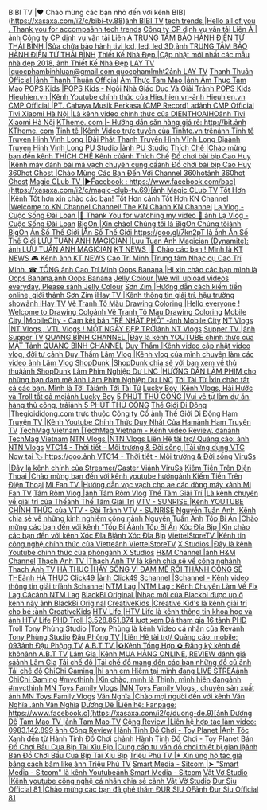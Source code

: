 BIBI TV |❤ Chào mừng các bạn nhỏ đến với kênh BIB](https://xasaxa.com/i2/c/bibi-tv.88)[ảnh BIBI TV](https://xasaxa.com/i2/storage/channel/bibi-tv.jpg) [tech trends |Hello all of you . Thank you for accompa](https://xasaxa.com/i2/c/tech-trends.87)[ảnh tech trends](https://xasaxa.com/i2/storage/channel/tech-trends.jpg) [Công ty CP dịnh vụ vận tải Liên Á |](https://xasaxa.com/i2/c/cong-ty-cp-dinh-vu-van-tai-lien-a.86)[ảnh Công ty CP dịnh vụ vận tải Liên Á](https://xasaxa.com/i2/storage/channel/cong-ty-cp-dinh-vu-van-tai-lien-a.jpg) [TRUNG TÂM BẢO HÀNH ĐIỆN TỬ THÁI BÌNH |Sửa chữa bảo hành tivi lcd, led, led 3D,](https://xasaxa.com/i2/c/trung-tam-bao-hanh-dien-tu-thai-binh.85)[ảnh TRUNG TÂM BẢO HÀNH ĐIỆN TỬ THÁI BÌNH](https://xasaxa.com/i2/storage/channel/trung-tam-bao-hanh-dien-tu-thai-binh.jpg) [Thiết Kế Nhà Đẹp |Cập nhật mới nhất các mẫu nhà đẹp 2018, ](https://xasaxa.com/i2/c/thiet-ke-nha-dep.84)[ảnh Thiết Kế Nhà Đẹp](https://xasaxa.com/i2/storage/channel/thiet-ke-nha-dep.jpg) [LAY TV |quocphambinhluan@gmail.com
quocphamlmht2](https://xasaxa.com/i2/c/lay-tv.83)[ảnh LAY TV](https://xasaxa.com/i2/storage/channel/lay-tv.jpg) [Thanh Thuân Official |](https://xasaxa.com/i2/c/thanh-thuan-official.82)[ảnh Thanh Thuân Official](https://xasaxa.com/i2/storage/channel/thanh-thuan-official.jpg) [Ẩm Thực Tam Mao |](https://xasaxa.com/i2/c/am-thuc-tam-mao.81)[ảnh Ẩm Thực Tam Mao](https://xasaxa.com/i2/storage/channel/am-thuc-tam-mao.jpg) [POPS Kids |POPS Kids - Ngôi Nhà Giáo Dục Và Giải Tr](https://xasaxa.com/i2/c/pops-kids.80)[ảnh POPS Kids](https://xasaxa.com/i2/storage/channel/pops-kids.jpg) [Hieuhien.vn |Kênh Youtube chính thức của Hieuhien.vn-](https://xasaxa.com/i2/c/hieuhienvn.79)[ảnh Hieuhien.vn](https://xasaxa.com/i2/storage/channel/hieuhienvn.jpg) [CMP Official |PT. Cahaya Musik Perkasa (CMP Record) ad](https://xasaxa.com/i2/c/cmp-official.78)[ảnh CMP Official](https://xasaxa.com/i2/storage/channel/cmp-official.jpg) [Tivi Xiaomi Hà Nội |Là kênh video chính thức của DIENTHOAIHO](https://xasaxa.com/i2/c/tivi-xiaomi-ha-noi.77)[ảnh Tivi Xiaomi Hà Nội](https://xasaxa.com/i2/storage/channel/tivi-xiaomi-ha-noi.jpg) [KTheme. com |- Hướng dẫn săn hàng giá rẻ: http://bit.](https://xasaxa.com/i2/c/ktheme-com.76)[ảnh KTheme. com](https://xasaxa.com/i2/storage/channel/ktheme-com.jpg) [Tinh tế |Kênh Video trực tuyến của Tinhte.vn trên](https://xasaxa.com/i2/c/tinh-te.75)[ảnh Tinh tế](https://xasaxa.com/i2/storage/channel/tinh-te.jpg) [Truyen Hinh Vinh Long |Đài Phát Thanh Truyền Hình Vĩnh Long
Địa](https://xasaxa.com/i2/c/truyen-hinh-vinh-long.74)[ảnh Truyen Hinh Vinh Long](https://xasaxa.com/i2/storage/channel/truyen-hinh-vinh-long.jpg) [PU Studio |](https://xasaxa.com/i2/c/pu-studio.73)[ảnh PU Studio](https://xasaxa.com/i2/storage/channel/pu-studio.jpg) [Thích Chế |Chào mừng bạn đến kênh THÍCH CHẾ
Kênh củ](https://xasaxa.com/i2/c/thich-che.72)[ảnh Thích Chế](https://xasaxa.com/i2/storage/channel/thich-che.jpg) [Đồ chơi bài bịp Cao Huy |Kênh máy đánh bài mã vạch chuyên cung cấ](https://xasaxa.com/i2/c/do-choi-bai-bip-cao-huy.71)[ảnh Đồ chơi bài bịp Cao Huy](https://xasaxa.com/i2/storage/channel/do-choi-bai-bip-cao-huy.jpg) [360hot Ghost |Chào Mừng Các Bạn Đến Với Channel 360hot](https://xasaxa.com/i2/c/360hot-ghost.70)[ảnh 360hot Ghost](https://xasaxa.com/i2/storage/channel/360hot-ghost.jpg) [Magic CLub TV |►Facebook : https://www.facebook.com/bac](https://xasaxa.com/i2/c/magic-club-tv.69)[ảnh Magic CLub TV](https://xasaxa.com/i2/storage/channel/magic-club-tv.jpg) [Tốt Hơn |Kênh Tốt hơn xin chào các bạn! Tốt Hơn c](https://xasaxa.com/i2/c/tot-hon.68)[ảnh Tốt Hơn](https://xasaxa.com/i2/storage/channel/tot-hon.jpg) [KN Channel |Welcome to KN Channel Channel!
The KN Ch](https://xasaxa.com/i2/c/kn-channel.67)[ảnh KN Channel](https://xasaxa.com/i2/storage/channel/kn-channel.jpg) [Lạ Vlog - Cuộc Sống Đài Loan |💎 Thank You for watching my video 💜
    ](https://xasaxa.com/i2/c/la-vlog-cuoc-song-dai-loan.66)[ảnh Lạ Vlog - Cuộc Sống Đài Loan](https://xasaxa.com/i2/storage/channel/la-vlog-cuoc-song-dai-loan.jpg) [BigOn |Xin chào! Chúng tôi là BigOn
  Chúng tôi](https://xasaxa.com/i2/c/bigon.65)[ảnh BigOn](https://xasaxa.com/i2/storage/channel/bigon.jpg) [Ẩn Số Thế Giới |Ẩn Số Thế Giới https://goo.gl/7kn2pT là ](https://xasaxa.com/i2/c/an-so-the-gioi.64)[ảnh Ẩn Số Thế Giới](https://xasaxa.com/i2/storage/channel/an-so-the-gioi.jpg) [LƯU TUẤN ANH MAGICIAN |Luu Tuan Anh Magician (Dynamite):       ](https://xasaxa.com/i2/c/luu-tuan-anh-magician.63)[ảnh LƯU TUẤN ANH MAGICIAN](https://xasaxa.com/i2/storage/channel/luu-tuan-anh-magician.jpg) [KT NEWS |👋 Chào các bạn ! Mình là KT NEWS
🎮 Kênh ](https://xasaxa.com/i2/c/kt-news.62)[ảnh KT NEWS](https://xasaxa.com/i2/storage/channel/kt-news.jpg) [Cao Trí Minh |Trung tâm Nhạc cụ Cao Trí Minh. 
☎ TỔNG ](https://xasaxa.com/i2/c/cao-tri-minh.61)[ảnh Cao Trí Minh](https://xasaxa.com/i2/storage/channel/cao-tri-minh.jpg) [Oops Banana |Hi xin chào các bạn mình là Oops Banana,](https://xasaxa.com/i2/c/oops-banana.60)[ảnh Oops Banana](https://xasaxa.com/i2/storage/channel/oops-banana.jpg) [Jelly Colour |We will upload videos everyday, Please s](https://xasaxa.com/i2/c/jelly-colour.59)[ảnh Jelly Colour](https://xasaxa.com/i2/storage/channel/jelly-colour.jpg) [Sơn Zim |Hướng dẫn cách kiếm tiền online, giới th](https://xasaxa.com/i2/c/son-zim.58)[ảnh Sơn Zim](https://xasaxa.com/i2/storage/channel/son-zim.jpg) [iHay TV |Kênh thông tin giải trí, hậu trường show](https://xasaxa.com/i2/c/ihay-tv.57)[ảnh iHay TV](https://xasaxa.com/i2/storage/channel/ihay-tv.jpg) [Vẽ Tranh Tô Màu Drawing Coloring |Hello everyone !
Welcome to Drawing Colo](https://xasaxa.com/i2/c/ve-tranh-to-mau-drawing-coloring.56)[ảnh Vẽ Tranh Tô Màu Drawing Coloring](https://xasaxa.com/i2/storage/channel/ve-tranh-to-mau-drawing-coloring.jpg) [Mobile City |MobileCity - Cam kết bán "RẺ NHẤT PHỐ"
-](https://xasaxa.com/i2/c/mobile-city.55)[ảnh Mobile City](https://xasaxa.com/i2/storage/channel/mobile-city.jpg) [NT Vlogs |NT Vlogs , VTL Vlogs ! MỘT NGÀY ĐẸP TRỜI](https://xasaxa.com/i2/c/nt-vlogs.54)[ảnh NT Vlogs](https://xasaxa.com/i2/storage/channel/nt-vlogs.jpg) [Supper TV |](https://xasaxa.com/i2/c/supper-tv.53)[ảnh Supper TV](https://xasaxa.com/i2/storage/channel/supper-tv.jpg) [QUANG BÌNH CHANNEL |Đây là kênh YOUTUBE chính thức của MẶT T](https://xasaxa.com/i2/c/quang-binh-channel.52)[ảnh QUANG BÌNH CHANNEL](https://xasaxa.com/i2/storage/channel/quang-binh-channel.jpg) [Duy Thẩm |Kênh video cập nhật video vlog, đời tư c](https://xasaxa.com/i2/c/duy-tham.51)[ảnh Duy Thẩm](https://xasaxa.com/i2/storage/channel/duy-tham.jpg) [Lâm Vlog |Kênh vlog của mình chuyên làm các video ](https://xasaxa.com/i2/c/lam-vlog.50)[ảnh Lâm Vlog](https://xasaxa.com/i2/storage/channel/lam-vlog.jpg) [ShopDunk |ShopDunk chia sẻ với bạn xem về thủ thuậ](https://xasaxa.com/i2/c/shopdunk.49)[ảnh ShopDunk](https://xasaxa.com/i2/storage/channel/shopdunk.jpg) [Làm Phim Nghiệp Dư LNC |HƯỚNG DẪN LÀM PHIM cho những bạn đam mê ](https://xasaxa.com/i2/c/lam-phim-nghiep-du-lnc.48)[ảnh Làm Phim Nghiệp Dư LNC](https://xasaxa.com/i2/storage/channel/lam-phim-nghiep-du-lnc.jpg) [Tới Tài Tử |xin chào tất cả các bạn. Mình là Tới Tài](https://xasaxa.com/i2/c/toi-tai-tu.47)[ảnh Tới Tài Tử](https://xasaxa.com/i2/storage/channel/toi-tai-tu.jpg) [Lucky Boy |Kênh Vlogs, Hài Hước và Troll tất cả mọi](https://xasaxa.com/i2/c/lucky-boy.46)[ảnh Lucky Boy](https://xasaxa.com/i2/storage/channel/lucky-boy.jpg) [5 PHÚT THỦ CÔNG |Vui vẻ tự làm dự án, hàng thủ công, trải](https://xasaxa.com/i2/c/5-phut-thu-cong.45)[ảnh 5 PHÚT THỦ CÔNG](https://xasaxa.com/i2/storage/channel/5-phut-thu-cong.jpg) [Thế Giới Di Động |Thegioididong.com trực thuộc Công ty Cổ ](https://xasaxa.com/i2/c/the-gioi-di-dong.44)[ảnh Thế Giới Di Động](https://xasaxa.com/i2/storage/channel/the-gioi-di-dong.jpg) [Ham Truyện TV |Kênh Youtube Chính Thức Duy Nhất Của Ham](https://xasaxa.com/i2/c/ham-truyen-tv.43)[ảnh Ham Truyện TV](https://xasaxa.com/i2/storage/channel/ham-truyen-tv.jpg) [TechMag Vietnam |TechMag Vietnam - Kênh video Review, đán](https://xasaxa.com/i2/c/techmag-vietnam.42)[ảnh TechMag Vietnam](https://xasaxa.com/i2/storage/channel/techmag-vietnam.jpg) [NTN Vlogs |NTN Vlogs 
Liên Hệ tài trợ/ Quảng cáo: 
](https://xasaxa.com/i2/c/ntn-vlogs.41)[ảnh NTN Vlogs](https://xasaxa.com/i2/storage/channel/ntn-vlogs.jpg) [VTC14 - Thời tiết - Môi trường & Đời sống |Tải ứng dụng VTC Now tại 🏷️ https://goo.](https://xasaxa.com/i2/c/vtc14-thoi-tiet-moi-truong-doi-song.40)[ảnh VTC14 - Thời tiết - Môi trường & Đời sống](https://xasaxa.com/i2/storage/channel/vtc14-thoi-tiet-moi-truong-doi-song.jpg) [ViruSs |Đây là kênh chính của Streamer/Caster Vi](https://xasaxa.com/i2/c/viruss.39)[ảnh ViruSs](https://xasaxa.com/i2/storage/channel/viruss.jpg) [Kiếm Tiền Trên Điện Thoại |Chào mừng bạn đến với kênh youtube hướng](https://xasaxa.com/i2/c/kiem-tien-tren-dien-thoai.38)[ảnh Kiếm Tiền Trên Điện Thoại](https://xasaxa.com/i2/storage/channel/kiem-tien-tren-dien-thoai.jpg) [Mi Fan TV |Hướng dẫn vọc vạch cho ae các dòng máy x](https://xasaxa.com/i2/c/mi-fan-tv.37)[ảnh Mi Fan TV](https://xasaxa.com/i2/storage/channel/mi-fan-tv.jpg) [Tâm Ròm Vlog |](https://xasaxa.com/i2/c/tam-rom-vlog.36)[ảnh Tâm Ròm Vlog](https://xasaxa.com/i2/storage/channel/tam-rom-vlog.jpg) [Thế Tâm Giải Trí |Là kênh chuyên về giải trí của Thế](https://xasaxa.com/i2/c/the-tam-giai-tri.35)[ảnh Thế Tâm Giải Trí](https://xasaxa.com/i2/storage/channel/the-tam-giai-tri.jpg) [VTV - SUNRISE |Kênh YOUTUBE CHÍNH THỨC của VTV - Đài Tr](https://xasaxa.com/i2/c/vtv-sunrise.34)[ảnh VTV - SUNRISE](https://xasaxa.com/i2/storage/channel/vtv-sunrise.jpg) [Nguyễn Tuấn Anh |Kênh chia sẻ về những kinh nghiệm công n](https://xasaxa.com/i2/c/nguyen-tuan-anh.33)[ảnh Nguyễn Tuấn Anh](https://xasaxa.com/i2/storage/channel/nguyen-tuan-anh.jpg) [Tốp Bí Ẩn |Chào mừng các bạn đến với kênh "Tốp Bí Ẩ](https://xasaxa.com/i2/c/top-bi-an.32)[ảnh Tốp Bí Ẩn](https://xasaxa.com/i2/storage/channel/top-bi-an.jpg) [Xóc Đĩa Bịp |Xin chào các bạn đến với kênh Xóc Đĩa Bị](https://xasaxa.com/i2/c/xoc-dia-bip.31)[ảnh Xóc Đĩa Bịp](https://xasaxa.com/i2/storage/channel/xoc-dia-bip.jpg) [ViettelStoreTV |Kênh tin công nghệ chính thức của Viette](https://xasaxa.com/i2/c/viettelstoretv.30)[ảnh ViettelStoreTV](https://xasaxa.com/i2/storage/channel/viettelstoretv.jpg) [X Studios |Đây là kênh Youtube chính thức của phòng](https://xasaxa.com/i2/c/x-studios.29)[ảnh X Studios](https://xasaxa.com/i2/storage/channel/x-studios.jpg) [H&M Channel |](https://xasaxa.com/i2/c/hm-channel.28)[ảnh H&M Channel](https://xasaxa.com/i2/storage/channel/hm-channel.jpg) [Thạch Anh TV |Thạch Anh TV là kênh chia sẽ về công ngh](https://xasaxa.com/i2/c/thach-anh-tv.27)[ảnh Thạch Anh TV](https://xasaxa.com/i2/storage/channel/thach-anh-tv.jpg) [HÀ THỤC |HÃY SỐNG VÌ ĐAM MÊ RỒI THÀNH CÔNG SẼ THE](https://xasaxa.com/i2/c/ha-thuc.26)[ảnh HÀ THỤC](https://xasaxa.com/i2/storage/channel/ha-thuc.jpg) [Click49 |](https://xasaxa.com/i2/c/click49.25)[ảnh Click49](https://xasaxa.com/i2/storage/channel/click49.jpg) [Schannel |Schannel - Kênh video thông tin giải trí](https://xasaxa.com/i2/c/schannel.24)[ảnh Schannel](https://xasaxa.com/i2/storage/channel/schannel.jpg) [NTM Lag |NTM Lag : Kênh Chuyên Làm Về Fix Lag Các](https://xasaxa.com/i2/c/ntm-lag.23)[ảnh NTM Lag](https://xasaxa.com/i2/storage/channel/ntm-lag.jpg) [BlackBi Original |Nhạc mới của Blackbi được up ở kênh này ](https://xasaxa.com/i2/c/blackbi-original.22)[ảnh BlackBi Original](https://xasaxa.com/i2/storage/channel/blackbi-original.jpg) [CreativeKids |Creative Kid's là kênh giải trí cho bé :](https://xasaxa.com/i2/c/creativekids.21)[ảnh CreativeKids](https://xasaxa.com/i2/storage/channel/creativekids.jpg) [HTV Life |HTV Life  là kênh thông tin khoa học và ](https://xasaxa.com/i2/c/htv-life.20)[ảnh HTV Life](https://xasaxa.com/i2/storage/channel/htv-life.jpg) [PHD Troll |3.528.851.874 lượt xem 
Đã tham gia 16 t](https://xasaxa.com/i2/c/phd-troll.19)[ảnh PHD Troll](https://xasaxa.com/i2/storage/channel/phd-troll.jpg) [Tony Phùng Studio |Tony Phùng là kênh Video cá nhân của Rev](https://xasaxa.com/i2/c/tony-phung-studio.18)[ảnh Tony Phùng Studio](https://xasaxa.com/i2/storage/channel/tony-phung-studio.jpg) [Đậu Phộng TV |Liên Hệ tài trợ/ Quảng cáo:  mobile: 093](https://xasaxa.com/i2/c/dau-phong-tv.17)[ảnh Đậu Phộng TV](https://xasaxa.com/i2/storage/channel/dau-phong-tv.jpg) [A.B.T TV |♻️Kênh Tổng Hợp 
♻️ Đăng ký kênh để khôn](https://xasaxa.com/i2/c/abt-tv.16)[ảnh A.B.T TV](https://xasaxa.com/i2/storage/channel/abt-tv.jpg) [Lâm Gia |Kênh MUA HÀNG ONLINE, REVIEW đánh giá sả](https://xasaxa.com/i2/c/lam-gia.15)[ảnh Lâm Gia](https://xasaxa.com/i2/storage/channel/lam-gia.jpg) [Tái chế đồ |Tái chế đồ mang đến các bạn nhừng đồ cũ ](https://xasaxa.com/i2/c/tai-che-do.14)[ảnh Tái chế đồ](https://xasaxa.com/i2/storage/channel/tai-che-do.jpg) [ChiChi Gaming |hi anh em
 Hiệm tại mình đang LIVE STREA](https://xasaxa.com/i2/c/chichi-gaming.13)[ảnh ChiChi Gaming](https://xasaxa.com/i2/storage/channel/chichi-gaming.jpg) [#mvcthinh |Xin chào, mình là Thịnh, 
mình hiện đang](https://xasaxa.com/i2/c/mvcthinh.12)[ảnh #mvcthinh](https://xasaxa.com/i2/storage/channel/mvcthinh.jpg) [MN Toys Family Vlogs |MN Toys Family Vlogs  , chuyên sản xuất ](https://xasaxa.com/i2/c/mn-toys-family-vlogs.11)[ảnh MN Toys Family Vlogs](https://xasaxa.com/i2/storage/channel/mn-toys-family-vlogs.jpg) [Văn Nghĩa |Chào mọi người đến với kênh Văn Nghĩa  .](https://xasaxa.com/i2/c/van-nghia.10)[ảnh Văn Nghĩa](https://xasaxa.com/i2/storage/channel/van-nghia.jpg) [Dương Dê |Liên hệ:
Fanpage: https://www.facebook.c](https://xasaxa.com/i2/c/duong-de.9)[ảnh Dương Dê](https://xasaxa.com/i2/storage/channel/duong-de.jpg) [Tam Mao TV |](https://xasaxa.com/i2/c/tam-mao-tv.8)[ảnh Tam Mao TV](https://xasaxa.com/i2/storage/channel/tam-mao-tv.jpg) [Cộng Review |Liên hệ hợp tác làm video: 0983.142.899
](https://xasaxa.com/i2/c/cong-review.7)[ảnh Cộng Review](https://xasaxa.com/i2/storage/channel/cong-review.jpg) [Hành Tinh Đồ Chơi - Toy Planet |Anh Tóc Xanh đến từ Hành Tinh Đồ Chơi ch](https://xasaxa.com/i2/c/hanh-tinh-do-choi-toy-planet.6)[ảnh Hành Tinh Đồ Chơi - Toy Planet](https://xasaxa.com/i2/storage/channel/hanh-tinh-do-choi-toy-planet.jpg) [Bán Đồ Chơi Bầu Cua Bịp Tài Xỉu Bịp |Cung cấp tư vấn đồ chơi thiết bị gian lậ](https://xasaxa.com/i2/c/ban-do-choi-bau-cua-bip-tai-xiu-bip.5)[ảnh Bán Đồ Chơi Bầu Cua Bịp Tài Xỉu Bịp](https://xasaxa.com/i2/storage/channel/ban-do-choi-bau-cua-bip-tai-xiu-bip.jpg) [Triệu Phú TV |* Xin ủng hộ tác giả bằng cách bấm like ](https://xasaxa.com/i2/c/trieu-phu-tv.4)[ảnh Triệu Phú TV](https://xasaxa.com/i2/storage/channel/trieu-phu-tv.jpg) [Smart Media - Sitcom |➤ "Smart Media - Sitcom" là kênh Youtube](https://xasaxa.com/i2/c/smart-media-sitcom.3)[ảnh Smart Media - Sitcom](https://xasaxa.com/i2/storage/channel/smart-media-sitcom.jpg) [Vật Vờ Studio |Kênh youtube công nghệ cá nhân chia sẻ c](https://xasaxa.com/i2/c/vat-vo-studio.2)[ảnh Vật Vờ Studio](https://xasaxa.com/i2/storage/channel/vat-vo-studio.jpg) [Đur Siu Official 81 |Chào mừng các bạn đã ghé thăm ĐUR SIU OF](https://xasaxa.com/i2/c/dur-siu-official-81.1)[ảnh Đur Siu Official 81](https://xasaxa.com/i2/storage/channel/dur-siu-official-81.jpg)
